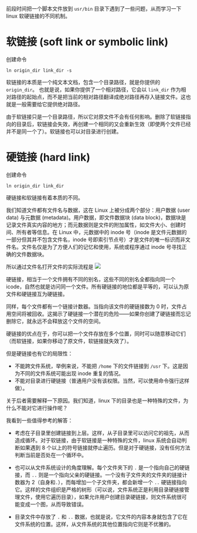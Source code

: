 <!--
.. title: Linux 中的软链接和硬链接
.. slug: linux-links
.. date: 2018-08-06 15:06:03 UTC+08:00
.. tags: Linux
.. category: ComputerScience
.. link: 
.. description: 
.. type: text
-->



前段时间把一个脚本文件放到 `usr/bin` 目录下遇到了一些问题，从而学习一下 linux 软硬链接的不同机制。

<!-- TEASER_END:  -->

# 软链接 (soft link or symbolic link)

创建命令
```
ln origin_dir link_dir -s
```

软链接的本质是一个纯文本文档，包含一个目录路径，就是你提供的 `origin_dir`。
也就是说，如果你提供了一个相对路径，它会以 `link_dir` 作为相对路径的起始点，而不是把当前的相对路径翻译成绝对路径再存入链接文件。这也就是一般需要给它提供绝对路径。

由于软链接只是一个目录路径，所以它对原文件不会有任何影响。删除了软链接指向的目录后，软链接会失效，再创建一个相同的又会重新生效（即使两个文件已经并不是同一个了）。软链接也可以对目录进行创建。


# 硬链接 (hard link)

创建命令
```
ln origin_dir link_dir
```

硬链接和软链接有着本质的不同。

我们知道文件都有文件名与数据，这在 Linux 上被分成两个部分：用户数据 (user data) 与元数据 (metadata)。用户数据，即文件数据块 (data block)，数据块是记录文件真实内容的地方；而元数据则是文件的附加属性，如文件大小、创建时间、所有者等信息。在 Linux 中，元数据中的 inode 号（inode 是文件元数据的一部分但其并不包含文件名，inode 号即索引节点号）才是文件的唯一标识而非文件名。文件名仅是为了方便人们的记忆和使用，系统或程序通过 inode 号寻找正确的文件数据块。


所以通过文件名打开文件的实际流程是
![](/images/linux-filename-inode-data.jpg)


硬链接，相当于一个文件拥有不同的别名，这些不同的别名全都指向同一个 icode，自然也就是访问同一个文件。所有硬链接的地位都是平等的，可以认为原文件和硬链接互为硬链接。

同样，每个文件都有一个链接计数器。当指向该文件的硬链接数为 0 时，文件占用空间将被回收。这揭示了硬链接一个潜在的危险——如果你创建了硬链接而忘记删除它，就永远不会释放这个文件的空间。

硬链接的优点在于，你可以把一个文件存放在多个位置，同时可以随意移动它们（而软链接，如果你移动了原文件，软链接就失效了）。

但是硬链接也有它的局限性：
- 不能跨文件系统，举例来说，不能把 `/home` 下的文件链接到 `/usr` 下。这是因为不同的文件系统可能出现 inode 重复的情况。
- 不能对目录进行硬链接（普通用户没有该权限。当然，可以使用命令强行这样做）。

关于后者需要解释一下原因。我们知道，linux 下的目录也是一种特殊的文件，为什么不能对它进行操作呢？

我看到一些值得参考的解答：

 - 考虑在子目录里创建链接到上层。这样，从子目录里可以访问它的祖先，从而造成循环。对于软链接，由于软链接是一种特殊的文件，linux 系统会自动判断如果遇到 8 个以上的符号链接就停止遍历。但是对于硬链接，没有任何方法判断当前是否处在一个循环中。
 
- 也可以从文件系统设计的角度理解。每个文件夹下的 `.` 是一个指向自己的硬链接，而 `..` 则是一个指向父亲的硬链接。一个没有子文件夹的文件夹的链接计数器为 2（自身和`.`），而每增加一个子文件夹，都会新增一个 `..` 硬链接指向它。这样的文件组织是严格的树形（可以说，文件系统正是利用目录硬链接管理文件，使用它遍历目录），如果允许用户创建目录硬链接，则文件系统很可能变成一个图，从而导致错误。

- 目录文件中存放了 `.` 和 `..` 数据，也就是说，它文件的内容本身就包含了它在文件系统的位置。这样，从文件系统的其他位置指向它则是不优雅的。